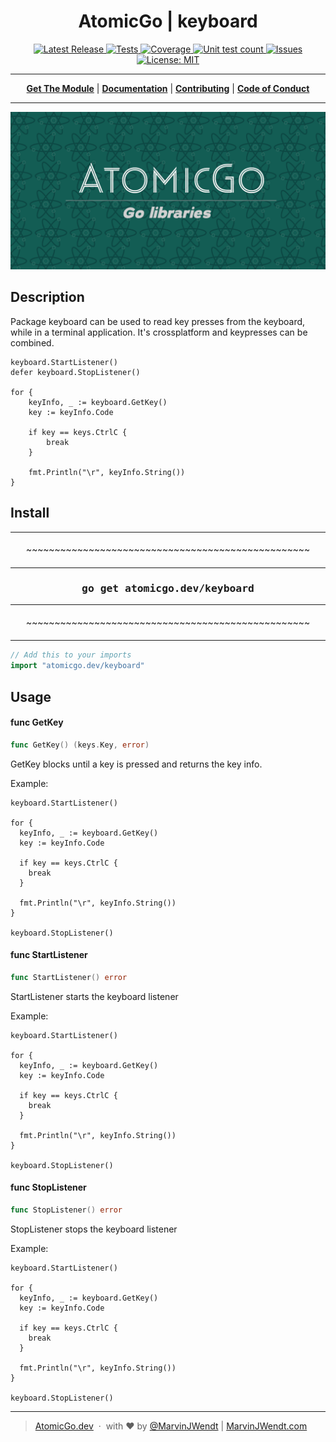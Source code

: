 <h1 align="center">AtomicGo | keyboard</h1>

<p align="center">

<a href="https://github.com/atomicgo/keyboard/releases">
<img src="https://img.shields.io/github/v/release/atomicgo/keyboard?style=flat-square" alt="Latest Release">
</a>

<a href="https://codecov.io/gh/atomicgo/keyboard" target="_blank">
<img src="https://img.shields.io/github/workflow/status/atomicgo/keyboard/Go?label=tests&style=flat-square" alt="Tests">
</a>

<a href="https://codecov.io/gh/atomicgo/keyboard" target="_blank">
<img src="https://img.shields.io/codecov/c/gh/atomicgo/keyboard?color=magenta&logo=codecov&style=flat-square" alt="Coverage">
</a>

<a href="https://codecov.io/gh/atomicgo/keyboard">
<!-- unittestcount:start --><img src="https://img.shields.io/badge/Unit_Tests-0-magenta?style=flat-square" alt="Unit test count"><!-- unittestcount:end -->
</a>

<a href="https://github.com/atomicgo/keyboard/issues">
<img src="https://img.shields.io/github/issues/atomicgo/keyboard.svg?style=flat-square" alt="Issues">
</a>

<a href="https://opensource.org/licenses/MIT" target="_blank">
<img src="https://img.shields.io/badge/License-MIT-yellow.svg?style=flat-square" alt="License: MIT">
</a>

</p>

---

<p align="center">
<strong><a href="#install">Get The Module</a></strong>
|
<strong><a href="https://pkg.go.dev/atomicgo.dev/keyboard#section-documentation" target="_blank">Documentation</a></strong>
|
<strong><a href="https://github.com/atomicgo/atomicgo/blob/main/CONTRIBUTING.md" target="_blank">Contributing</a></strong>
|
<strong><a href="https://github.com/atomicgo/atomicgo/blob/main/CODE_OF_CONDUCT.md" target="_blank">Code of Conduct</a></strong>
</p>

---

<p align="center">
  <img src="https://raw.githubusercontent.com/atomicgo/atomicgo/main/assets/header.png" alt="AtomicGo">
</p>

## Description

Package keyboard can be used to read key presses from the keyboard, while in a
terminal application. It's crossplatform and keypresses can be combined.

    keyboard.StartListener()
    defer keyboard.StopListener()

    for {
    	keyInfo, _ := keyboard.GetKey()
    	key := keyInfo.Code

    	if key == keys.CtrlC {
    		break
    	}

    	fmt.Println("\r", keyInfo.String())
    }

## Install

<p align="center">
<table>
<tbody>
<td align="center">
<img width="2000" height="0"><br>
  ~~~~~~~~~~~~~~~~~~~~~~~~~~~~~~~~~~~~~~~~~~~~~~~~~~
<img width="2000" height="0">
</td>
</tbody>
</table>
</p>
<h3  align="center"><pre>go get atomicgo.dev/keyboard</pre></h3>
<p align="center">
<table>
<tbody>
<td align="center">
<img width="2000" height="0"><br>
   ~~~~~~~~~~~~~~~~~~~~~~~~~~~~~~~~~~~~~~~~~~~~~~~~~~
<img width="2000" height="0">
</td>
</tbody>
</table>
</p>

```go
// Add this to your imports
import "atomicgo.dev/keyboard"
```

## Usage

#### func  GetKey

```go
func GetKey() (keys.Key, error)
```
GetKey blocks until a key is pressed and returns the key info.

Example:

    keyboard.StartListener()

    for {
      keyInfo, _ := keyboard.GetKey()
      key := keyInfo.Code

      if key == keys.CtrlC {
        break
      }

      fmt.Println("\r", keyInfo.String())
    }

    keyboard.StopListener()

#### func  StartListener

```go
func StartListener() error
```
StartListener starts the keyboard listener

Example:

    keyboard.StartListener()

    for {
      keyInfo, _ := keyboard.GetKey()
      key := keyInfo.Code

      if key == keys.CtrlC {
        break
      }

      fmt.Println("\r", keyInfo.String())
    }

    keyboard.StopListener()

#### func  StopListener

```go
func StopListener() error
```
StopListener stops the keyboard listener

Example:

    keyboard.StartListener()

    for {
      keyInfo, _ := keyboard.GetKey()
      key := keyInfo.Code

      if key == keys.CtrlC {
        break
      }

      fmt.Println("\r", keyInfo.String())
    }

    keyboard.StopListener()

---

> [AtomicGo.dev](https://atomicgo.dev) &nbsp;&middot;&nbsp;
> with ❤️ by [@MarvinJWendt](https://github.com/MarvinJWendt) |
> [MarvinJWendt.com](https://marvinjwendt.com)
